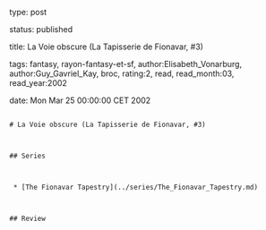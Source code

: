 type: post
status: published
title: La Voie obscure (La Tapisserie de Fionavar, #3)
tags:  fantasy,  rayon-fantasy-et-sf, author:Elisabeth_Vonarburg, author:Guy_Gavriel_Kay, broc, rating:2, read, read_month:03, read_year:2002
date: Mon Mar 25 00:00:00 CET 2002
~~~~~~
# La Voie obscure (La Tapisserie de Fionavar, #3)

## Series

 * [The Fionavar Tapestry](../series/The_Fionavar_Tapestry.md)

## Review

